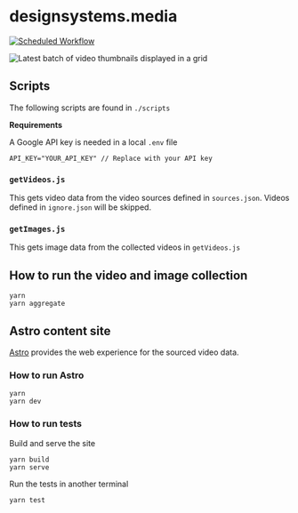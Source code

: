 # designsystems.media

[![Scheduled Workflow](https://github.com/DesignSystemsCollective/designsystems.media/actions/workflows/schedule.yml/badge.svg?branch=main&event=schedule)](https://github.com/DesignSystemsCollective/designsystems.media/actions/workflows/schedule.yml)

![Latest batch of video thumbnails displayed in a grid](https://designsystems.media/social/dsm-linkedin-1200x627.jpg)

## Scripts

The following scripts are found in `./scripts`

**Requirements**

A Google API key is needed in a local `.env` file

```
API_KEY="YOUR_API_KEY" // Replace with your API key
```

### `getVideos.js`

This gets video data from the video sources defined in `sources.json`. Videos defined in `ignore.json` will be skipped.

### `getImages.js`

This gets image data from the collected videos in `getVideos.js`

## How to run the video and image collection

```
yarn
yarn aggregate
```

## Astro content site

[Astro](https://astro.build/) provides the web experience for the sourced video data.

### How to run Astro

```
yarn
yarn dev
```

### How to run tests

Build and serve the site

```
yarn build
yarn serve
```

Run the tests in another terminal

```
yarn test
```
